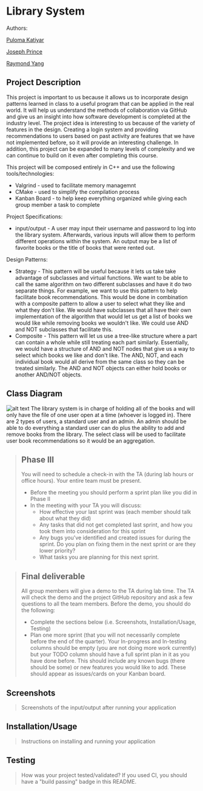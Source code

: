 # Library System 
 Authors: 
  
 [Puloma Katiyar](https://github.com/puloma-k)
 
 [Joseph Prince](https://github.com/josephdprince)
  
 [Raymond Yang](https://github.com/raymyun)
 
## Project Description
This project is important to us because it allows us to incorporate design patterns learned in class
to a useful program that can be applied in the real world. It will help us understand the methods of
collaboration via GitHub and give us an insight into how software development is completed at the industry level. The project idea is
interesting to us because of the variety of features in the design. Creating a login system and providing recommendations to users based on
past activity are features that we have not implemented before, so it will provide an interesting challenge. In addition, this project can be 
expanded to many levels of complexity and we can continue to build on it even after completing this course.

This project will be composed entirely in C++ and use the following tools/technologies:
* Valgrind - used to facilitate memory managemnt
* CMake - used to simplify the compilation process
* Kanban Board - to help keep everything organized while giving each group member a task to complete

Project Specifications:
* input/output - A user may input their username and password to log into the library system. Afterwards, various inputs will allow them to perform different operations within the system. An output may be a list of favorite books or the title of books that were rented out. 
 
Design Patterns:  
* Strategy - This pattern will be useful because it lets us take take advantage of subclasses and virtual functions. We want to be able to call the same algorithm on two different subclasses and have it do two separate things. For example, we want to use this pattern to help facilitate book recommendations. This would be done in combination with a composite pattern to allow a user to select what they like and what they don't like. We would have subclasses that all have their own implementation of the algorithm that would let us get a list of books we would like while removing books we wouldn't like. We could use AND and NOT subclasses that facilitate this. 
* Composite - This pattern will let us use a tree-like structure where a part can contain a whole while still treating each part similarly. Essentially, we would have a structure of AND and NOT nodes that give us a way to select which books we like and don't like. The AND, NOT, and each individual book would all derive from the same class so they can be treated similarly. The AND and NOT objects can either hold books or another AND/NOT objects.


## Class Diagram
 ![alt text](https://github.com/cs100/final-project-jprin012-pkati001-ryang038/blob/master/Library%20Book%20System.png)
The library system is in charge of holding all of the books and will only have the file of one user open at a time (whoever is logged in). There are 2 types of users, a     standard user and an admin. An admin should be able to do everything a standard user can do plus the ability to add and remove books from the library. The select class will be used to facilitate user book recommendations so it would be an aggregation.
 
 > ## Phase III
 > You will need to schedule a check-in with the TA (during lab hours or office hours). Your entire team must be present. 
 > * Before the meeting you should perform a sprint plan like you did in Phase II
 > * In the meeting with your TA you will discuss: 
 >   - How effective your last sprint was (each member should talk about what they did)
 >   - Any tasks that did not get completed last sprint, and how you took them into consideration for this sprint
 >   - Any bugs you've identified and created issues for during the sprint. Do you plan on fixing them in the next sprint or are they lower priority?
 >   - What tasks you are planning for this next sprint.

 > ## Final deliverable
 > All group members will give a demo to the TA during lab time. The TA will check the demo and the project GitHub repository and ask a few questions to all the team members. 
 > Before the demo, you should do the following:
 > * Complete the sections below (i.e. Screenshots, Installation/Usage, Testing)
 > * Plan one more sprint (that you will not necessarily complete before the end of the quarter). Your In-progress and In-testing columns should be empty (you are not doing more work currently) but your TODO column should have a full sprint plan in it as you have done before. This should include any known bugs (there should be some) or new features you would like to add. These should appear as issues/cards on your Kanban board. 
 
 ## Screenshots
 > Screenshots of the input/output after running your application
 ## Installation/Usage
 > Instructions on installing and running your application
 ## Testing
 > How was your project tested/validated? If you used CI, you should have a "build passing" badge in this README.
 

